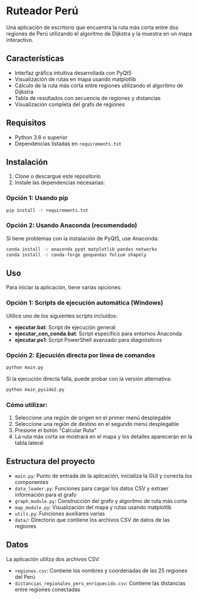 # Ruteador Perú

Una aplicación de escritorio que encuentra la ruta más corta entre dos regiones de Perú utilizando el algoritmo de Dijkstra y la muestra en un mapa interactivo.

## Características

- Interfaz gráfica intuitiva desarrollada con PyQt5
- Visualización de rutas en mapa usando matplotlib
- Cálculo de la ruta más corta entre regiones utilizando el algoritmo de Dijkstra
- Tabla de resultados con secuencia de regiones y distancias
- Visualización completa del grafo de regiones

## Requisitos

- Python 3.8 o superior
- Dependencias listadas en `requirements.txt`

## Instalación

1. Clone o descargue este repositorio
2. Instale las dependencias necesarias:

### Opción 1: Usando pip
```bash
pip install -r requirements.txt
```

### Opción 2: Usando Anaconda (recomendado)
Si tiene problemas con la instalación de PyQt5, use Anaconda:
```bash
conda install -c anaconda pyqt matplotlib pandas networkx
conda install -c conda-forge geopandas folium shapely
```

## Uso

Para iniciar la aplicación, tiene varias opciones:

### Opción 1: Scripts de ejecución automática (Windows)
Utilice uno de los siguientes scripts incluidos:

- **ejecutar.bat**: Script de ejecución general
- **ejecutar_con_conda.bat**: Script específico para entornos Anaconda
- **ejecutar.ps1**: Script PowerShell avanzado para diagnósticos

### Opción 2: Ejecución directa por línea de comandos
```bash
python main.py
```

Si la ejecución directa falla, puede probar con la versión alternativa:
```bash
python main_pyside2.py
```

### Cómo utilizar:

1. Seleccione una región de origen en el primer menú desplegable
2. Seleccione una región de destino en el segundo menú desplegable
3. Presione el botón "Calcular Ruta"
4. La ruta más corta se mostrará en el mapa y los detalles aparecerán en la tabla lateral

## Estructura del proyecto

- `main.py`: Punto de entrada de la aplicación, inicializa la GUI y conecta los componentes
- `data_loader.py`: Funciones para cargar los datos CSV y extraer información para el grafo
- `graph_module.py`: Construcción del grafo y algoritmo de ruta más corta
- `map_module.py`: Visualización del mapa y rutas usando matplotlib
- `utils.py`: Funciones auxiliares varias
- `data/`: Directorio que contiene los archivos CSV de datos de las regiones

## Datos

La aplicación utiliza dos archivos CSV:
- `regiones.csv`: Contiene los nombres y coordenadas de las 25 regiones del Perú
- `distancias_regionales_peru_enriquecido.csv`: Contiene las distancias entre regiones conectadas
